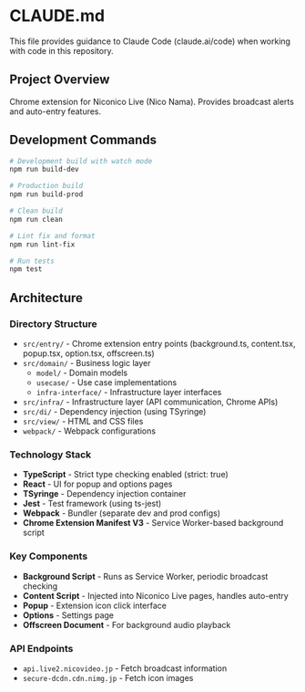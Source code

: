 # CLAUDE.md

This file provides guidance to Claude Code (claude.ai/code) when working with code in this repository.

## Project Overview

Chrome extension for Niconico Live (Nico Nama). Provides broadcast alerts and auto-entry features.

## Development Commands

```bash
# Development build with watch mode
npm run build-dev

# Production build
npm run build-prod

# Clean build
npm run clean

# Lint fix and format
npm run lint-fix

# Run tests
npm test
```

## Architecture

### Directory Structure
- `src/entry/` - Chrome extension entry points (background.ts, content.tsx, popup.tsx, option.tsx, offscreen.ts)
- `src/domain/` - Business logic layer
  - `model/` - Domain models
  - `usecase/` - Use case implementations
  - `infra-interface/` - Infrastructure layer interfaces
- `src/infra/` - Infrastructure layer (API communication, Chrome APIs)
- `src/di/` - Dependency injection (using TSyringe)
- `src/view/` - HTML and CSS files
- `webpack/` - Webpack configurations

### Technology Stack
- **TypeScript** - Strict type checking enabled (strict: true)
- **React** - UI for popup and options pages
- **TSyringe** - Dependency injection container
- **Jest** - Test framework (using ts-jest)
- **Webpack** - Bundler (separate dev and prod configs)
- **Chrome Extension Manifest V3** - Service Worker-based background script

### Key Components
- **Background Script** - Runs as Service Worker, periodic broadcast checking
- **Content Script** - Injected into Niconico Live pages, handles auto-entry
- **Popup** - Extension icon click interface
- **Options** - Settings page
- **Offscreen Document** - For background audio playback

### API Endpoints
- `api.live2.nicovideo.jp` - Fetch broadcast information
- `secure-dcdn.cdn.nimg.jp` - Fetch icon images